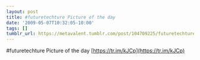 ```yaml
---
layout: post
title: #futuretechture Picture of the day
date: '2009-05-07T10:32:05-10:00'
tags: []
tumblr_url: https://metavalent.tumblr.com/post/104709225/futuretechture-picture-of-the-day
---
```

#futuretechture Picture of the day [https://tr.im/kJCp](https://tr.im/kJCp)

